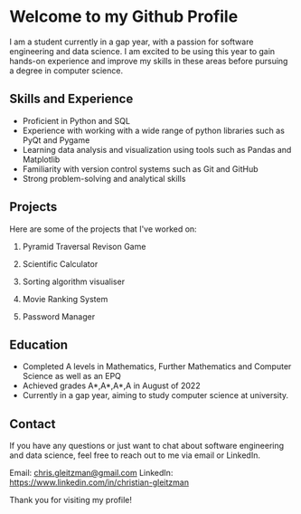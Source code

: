 # Welcome to my Github Profile

I am a student currently in a gap year, with a passion for software engineering and data science. I am excited to be using this year to gain hands-on experience and improve my skills in these areas before pursuing a degree in computer science.

## Skills and Experience

- Proficient in Python and SQL
- Experience with working with a wide range of python libraries such as PyQt and Pygame
- Learning data analysis and visualization using tools such as Pandas and Matplotlib
- Familiarity with version control systems such as Git and GitHub
- Strong problem-solving and analytical skills

## Projects

Here are some of the projects that I've worked on:

1. Pyramid Traversal Revison Game

2. Scientific Calculator

3. Sorting algorithm visualiser

4. Movie Ranking System

5. Password Manager 

## Education

- Completed A levels in Mathematics, Further Mathematics and Computer Science as well as an EPQ
- Achieved grades A*,A*,A*,A in August of 2022
- Currently in a gap year, aiming to study computer science at university.

## Contact

If you have any questions or just want to chat about software engineering and data science, feel free to reach out to me via email or LinkedIn.

Email: chris.gleitzman@gmail.com
LinkedIn: https://www.linkedin.com/in/christian-gleitzman

Thank you for visiting my profile!
